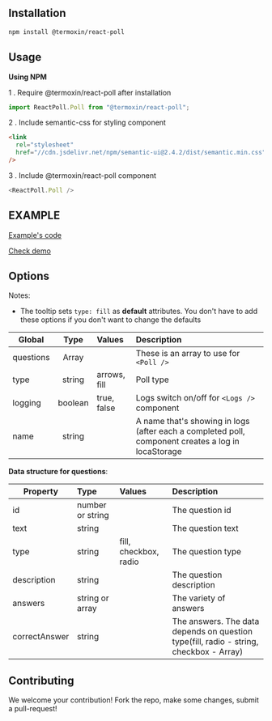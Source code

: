 ## Installation

```sh
npm install @termoxin/react-poll
```

## Usage

**Using NPM**

1 . Require @termoxin/react-poll after installation

```js
import ReactPoll.Poll from "@termoxin/react-poll";
```

2 . Include semantic-css for styling component

```html
<link
  rel="stylesheet"
  href="//cdn.jsdelivr.net/npm/semantic-ui@2.4.2/dist/semantic.min.css"
/>
```

3 . Include @termoxin/react-poll component

```js
<ReactPoll.Poll />
```

## EXAMPLE

[Example's code](https://github.com/termoxin/react-poll-examples/tree/master/src)

[Check demo](https://termoxin.github.io/react-poll-examples/)

## Options

Notes:

- The tooltip sets `type: fill` as **default** attributes. You don't have to add these options if you don't want to change the defaults

| Global    |  Type   | Values       | Description                                                                                        |
| --------- | :-----: | :----------- | :------------------------------------------------------------------------------------------------- |
| questions |  Array  |              | These is an array to use for `<Poll />`                                                       |
| type      | string  | arrows, fill | Poll type                                                                                          |
| logging      | boolean | true, false  | Logs switch on/off for `<Logs />` component                                                        |
| name      | string  |              | A name that's showing in logs (after each a completed poll, component creates a log in locaStorage |

**Data structure for questions**:

| Property      | Type                    | Values                | Description                                                                                    |
| ------------- | :---------------------- | :-------------------- | :--------------------------------------------------------------------------------------------- |
| id            | number or string        |                       | The question id                                                                                |
| text          | string                  |                       | The question text                                                                              |
| type          | string                  | fill, checkbox, radio | The question type                                                                              |
| description   | string                  |                       | The question description                                                                       |
| answers       | string or array<string> |                       | The variety of answers                                                                         |
| correctAnswer | string                  |                       | The answers. The data depends on question type(fill, radio - string, checkbox - Array<string>) |

## Contributing

We welcome your contribution! Fork the repo, make some changes, submit a pull-request!
